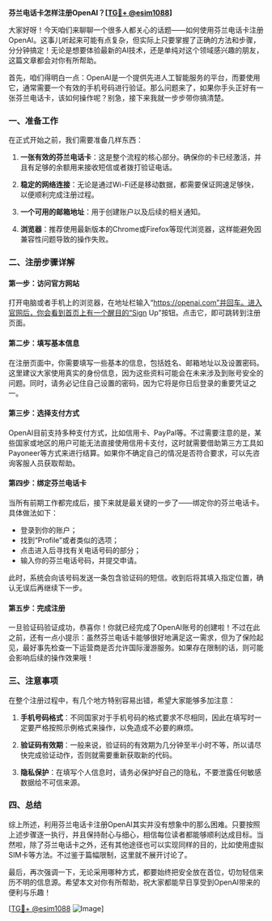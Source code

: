 **芬兰电话卡怎样注册OpenAI？[[TG💪+ @esim1088](https://t.me/s/esim1088)]**

大家好呀！今天咱们来聊聊一个很多人都关心的话题——如何使用芬兰电话卡注册OpenAI。这事儿听起来可能有点复杂，但实际上只要掌握了正确的方法和步骤，分分钟搞定！无论是想要体验最新的AI技术，还是单纯对这个领域感兴趣的朋友，这篇文章都会对你有所帮助。

首先，咱们得明白一点：OpenAI是一个提供先进人工智能服务的平台，而要使用它，通常需要一个有效的手机号码进行验证。那么问题来了，如果你手头正好有一张芬兰电话卡，该如何操作呢？别急，接下来我就一步步带你搞清楚。

### 一、准备工作

在正式开始之前，我们需要准备几样东西：

1. **一张有效的芬兰电话卡**：这是整个流程的核心部分。确保你的卡已经激活，并且有足够的余额用来接收短信或者拨打验证电话。
   
2. **稳定的网络连接**：无论是通过Wi-Fi还是移动数据，都需要保证网速足够快，以便顺利完成注册过程。
   
3. **一个可用的邮箱地址**：用于创建账户以及后续的相关通知。

4. **浏览器**：推荐使用最新版本的Chrome或Firefox等现代浏览器，这样能避免因兼容性问题导致的操作失败。

### 二、注册步骤详解

#### 第一步：访问官方网站

打开电脑或者手机上的浏览器，在地址栏输入“https://openai.com”并回车。进入官网后，你会看到首页上有一个醒目的“Sign Up”按钮。点击它，即可跳转到注册页面。

#### 第二步：填写基本信息

在注册页面中，你需要填写一些基本的信息，包括姓名、邮箱地址以及设置密码。这里建议大家使用真实的身份信息，因为这些资料可能会在未来涉及到账号安全的问题。同时，请务必记住自己设置的密码，因为它将是你日后登录的重要凭证之一。

#### 第三步：选择支付方式

OpenAI目前支持多种支付方式，比如信用卡、PayPal等。不过需要注意的是，某些国家或地区的用户可能无法直接使用信用卡支付，这时就需要借助第三方工具如Payoneer等方式来进行结算。如果你不确定自己的情况是否符合要求，可以先咨询客服人员获取帮助。

#### 第四步：绑定芬兰电话卡

当所有前期工作都完成后，接下来就是最关键的一步了——绑定你的芬兰电话卡。具体做法如下：
- 登录到你的账户；
- 找到“Profile”或者类似的选项；
- 点击进入后寻找有关电话号码的部分；
- 输入你的芬兰电话号码，并提交申请。

此时，系统会向该号码发送一条包含验证码的短信。收到后将其填入指定位置，确认无误后再继续下一步。

#### 第五步：完成注册

一旦验证码验证成功，恭喜你！你就已经完成了OpenAI账号的创建啦！不过在此之前，还有一点小提示：虽然芬兰电话卡能够很好地满足这一需求，但为了保险起见，最好事先检查一下运营商是否允许国际漫游服务。如果存在限制的话，则可能会影响后续的操作效果哦！

### 三、注意事项

在整个注册过程中，有几个地方特别容易出错，希望大家能够多加注意：

1. **手机号码格式**：不同国家对于手机号码的格式要求不尽相同，因此在填写时一定要严格按照示例格式来操作，以免造成不必要的麻烦。

2. **验证码有效期**：一般来说，验证码的有效期为几分钟至半小时不等，所以请尽快完成验证动作，否则就需要重新获取新的代码。

3. **隐私保护**：在填写个人信息时，请务必保护好自己的隐私，不要泄露任何敏感数据给不可信来源。

### 四、总结

综上所述，利用芬兰电话卡注册OpenAI其实并没有想象中的那么困难。只要按照上述步骤逐一执行，并且保持耐心与细心，相信每位读者都能够顺利达成目标。当然啦，除了芬兰电话卡之外，还有其他途径也可以实现同样的目的，比如使用虚拟SIM卡等方法。不过鉴于篇幅限制，这里就不展开讨论了。

最后，再次强调一下，无论采用哪种方式，都要始终把安全放在首位，切勿轻信来历不明的信息源。希望本文对你有所帮助，祝大家都能早日享受到OpenAI带来的便利与乐趣！

[[TG💪+ @esim1088](https://t.me/s/esim1088) ![Image](https://i.postimg.cc/4NQfJmqS/Snipaste-2025-05-13-00-14-12.png)]